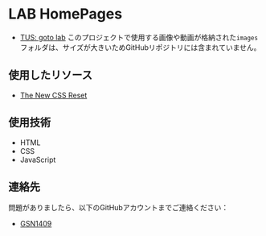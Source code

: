 # LAB HomePages
- [TUS: goto lab](https://www.rs.tus.ac.jp/goto_lab/index.html)
このプロジェクトで使用する画像や動画が格納された`images`フォルダは、サイズが大きいためGitHubリポジトリには含まれていません。

## 使用したリソース
- [The New CSS Reset](https://github.com/elad2412/the-new-css-reset)

## 使用技術
- HTML
- CSS
- JavaScript

## 連絡先
問題がありましたら、以下のGitHubアカウントまでご連絡ください：  
- [GSN1409](https://github.com/saku0914no)

